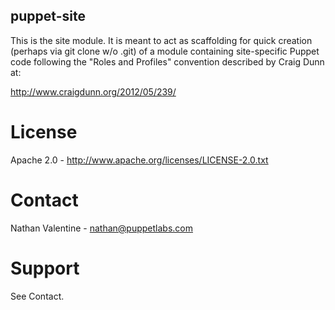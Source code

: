 puppet-site
-----------
This is the site module. It is meant to act as scaffolding for quick
creation (perhaps via git clone w/o .git) of a module containing 
site-specific Puppet code following the "Roles and Profiles" convention 
described by Craig Dunn at:

http://www.craigdunn.org/2012/05/239/

# License
Apache 2.0 - http://www.apache.org/licenses/LICENSE-2.0.txt

# Contact
Nathan Valentine - nathan@puppetlabs.com

# Support
See Contact.
